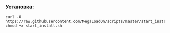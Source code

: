 ### Установка:
```
curl -O https://raw.githubusercontent.com/MegaLoadOn/scripts/master/start_install/start_install.sh
chmod +x start_install.sh

```

